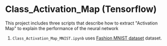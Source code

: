 # Class_Activation_Map (Tensorflow)
This project includes three scripts that describe how to extract "Activation Map" to explain the performance of the neural network

1. `Class_Activation_Map_MNIST.ipynb` uses [Fashion MNIST dataset](https://github.com/zalandoresearch/fashion-mnist) dataset.

